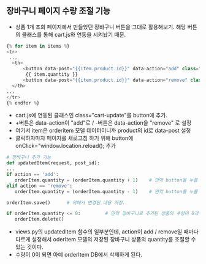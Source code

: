 ## 장바구니 페이지 수량 조절 기능
- 상품 1개 조회 페이지에서 만들었던 장바구니 버튼을 그대로 활용해보기. 해당 버튼의 클래스를 통해 cart.js와 연동을 시켜놨기 때문.

```python
{% for item in items %}
<tr>
 ...
  <th>
      <button data-post="{{item.product.id}}" data-action="add" class="cart-update" onClick="window.location.reload();">+</button>
       {{ item.quantity }}
      <button data-post="{{item.product.id}}" data-action="remove" class="cart-update" onClick="window.location.reload();">-</button>
  </th>
...
</tr>
{% endfor %}
```

- cart.js에 연동된 클래스인 class="cart-update"를 button에 추가. 
- +버튼은 data-action이 "add"로 / -버튼은 data-action을 "remove" 로 설정
- 여기서 item은 orderitem 모델 데이터이니까 product의 id로 data-post 설정
- 클릭하자마자 페이지를 새로고침 하기 위해 button에 onClick="window.location.reload(); 추가

```python
# 장바구니 추가 기능
def updatedItem(request, post_id):
...
if action == 'add':
   orderItem.quantity = (orderItem.quantity + 1)    # 만약 button을 누를 때 action이 add이면 orderItem 변수에 있는 db정보의 quantity를 1 증가 시키기.
elif action == 'remove':
   orderItem.quantity = (orderItem.quantity - 1)    # 만약 button를 누를 때 action이 remove이면 orderItem 변수에 있는 db정보의 quantity를 1 감소 시키기.

orderItem.save()      # 위에서 변경된 내용 저장.

if orderItem.quantity <= 0:         # 만약 장바구니로 추가된 상품의 수량이 0과 같거나 작으면 해당 데이터 삭제
   orderItem.delete()
```

- views.py의 updatedItem 함수의 일부분인데, action이 add / remove일 때마다 다르게 설정해서 oderItem 모델의 저장된 장바구니 상품의 quantity를 조절할 수 있는 것이다.
- 수량이 0이 되면 아예 orderItem DB에서 삭제하게 된다.
